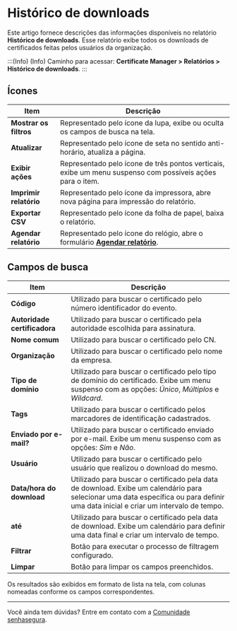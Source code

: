 # Histórico de downloads

Este artigo fornece descrições das informações disponíveis no relatório **Histórico de downloads**. Esse relatório exibe todos os downloads de certificados feitas pelos usuários da organização. 

:::(Info) (Info)
Caminho para acessar: **Certificate Manager > Relatórios > Histórico de downloads**.
:::

## Ícones
|Item|Descrição|
|-|-|
|**Mostrar os filtros**|Representado pelo ícone da lupa, exibe ou oculta os campos de busca na tela.|
|**Atualizar**|Representado pelo ícone de seta no sentido anti-horário, atualiza a página.|
|**Exibir ações**|Representado pelo ícone de três pontos verticais, exibe um menu suspenso com possíveis ações para o item.|
|**Imprimir relatório**|Representado pelo ícone da impressora, abre nova página para impressão do relatório.|
|**Exportar CSV**|Representado pelo ícone da folha de papel, baixa o relatório.|
|**Agendar relatório**|Representado pelo ícone do relógio, abre o formulário **[Agendar relatório](/v3-32/docs/pt/general-information-how-to-issue-download-and-schedule-device-reports)**.|

## Campos de busca
|Item|Descrição|
|-|-|
|**Código**|Utilizado para buscar o certificado pelo número identificador do evento.|
|**Autoridade certificadora**|Utilizado para buscar o certificado pela autoridade escolhida para assinatura.|
|**Nome comum**|Utilizado para buscar o certificado pelo CN.|
|**Organização**|Utilizado para buscar o certificado pelo nome da empresa.|
|**Tipo de domínio**|Utilizado para buscar o certificado pelo tipo de domínio do certificado. Exibe um menu suspenso com as opções: *Único*, *Múltiplos* e *Wildcard*.|
|**Tags**|Utilizado para buscar o certificado pelos marcadores de identificação cadastrados.|
|**Enviado por e-mail?**|Utilizado para buscar o certificado enviado por e-mail. Exibe um menu suspenso com as opções: *Sim* e *Não*. 
|**Usuário**|Utilizado para buscar o certificado pelo usuário que realizou o download do mesmo.|
|**Data/hora do download**|Utilizado para buscar o certificado pela data de download. Exibe um calendário para selecionar uma data específica ou para definir uma data inicial e criar um intervalo de tempo.|
|**até**|Utilizado para buscar o certificado pela data de download. Exibe um calendário para definir uma data final e criar um intervalo de tempo.|
|**Filtrar**|Botão para executar o processo de filtragem configurado.|
|**Limpar**|Botão para limpar os campos preenchidos.|

Os resultados são exibidos em formato de lista na tela, com colunas nomeadas conforme os campos correspondentes. 
***
Você ainda tem dúvidas? Entre em contato com a [Comunidade senhasegura](https://community.senhasegura.io/).
